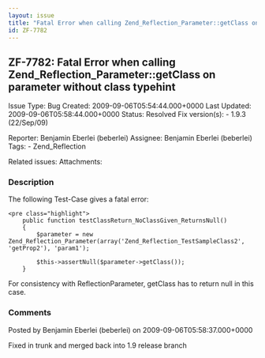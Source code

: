 ```yaml
---
layout: issue
title: "Fatal Error when calling Zend_Reflection_Parameter::getClass on parameter without class typehint"
id: ZF-7782
---
```


ZF-7782: Fatal Error when calling Zend\_Reflection\_Parameter::getClass on parameter without class typehint
-----------------------------------------------------------------------------------------------------------

 Issue Type: Bug Created: 2009-09-06T05:54:44.000+0000 Last Updated: 2009-09-06T05:58:44.000+0000 Status: Resolved Fix version(s): - 1.9.3 (22/Sep/09)
 
 Reporter:  Benjamin Eberlei (beberlei)  Assignee:  Benjamin Eberlei (beberlei)  Tags: - Zend\_Reflection
 
 Related issues: 
 Attachments: 
### Description

The following Test-Case gives a fatal error:

 
    <pre class="highlight">
        public function testClassReturn_NoClassGiven_ReturnsNull()
        {
            $parameter = new Zend_Reflection_Parameter(array('Zend_Reflection_TestSampleClass2', 'getProp2'), 'param1');
    
            $this->assertNull($parameter->getClass());
        }


For consistency with ReflectionParameter, getClass has to return null in this case.

 

 

### Comments

Posted by Benjamin Eberlei (beberlei) on 2009-09-06T05:58:37.000+0000

Fixed in trunk and merged back into 1.9 release branch

 

 